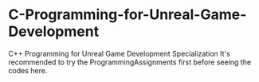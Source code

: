 # C-Programming-for-Unreal-Game-Development
C++ Programming for Unreal Game Development Specialization 
It's recommended to try the ProgrammingAssignments first before seeing the codes here.
